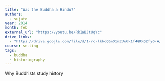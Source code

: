```yaml
---
title: "Was the Buddha a Hindu?"
authors:
  - sujato
year: 2014
month: feb
external_url: "https://youtu.be/RkIaBJtUqYc"
drive_links:
  - "https://drive.google.com/file/d/1-rc-lkkoQDmO1mZUe6k1f4QKXQ2fyG-A/view?usp=drivesdk"
course: setting
tags:
  - buddha
  - historiography
---
```


Why Buddhists study history

